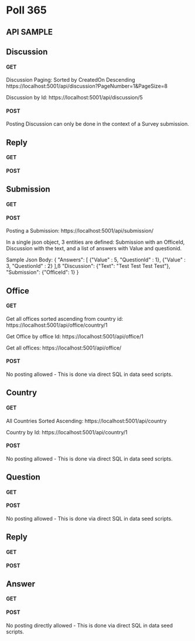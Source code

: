 # Poll 365

## API SAMPLE

## Discussion

#### GET

Discussion Paging: Sorted by CreatedOn Descending
https://localhost:5001/api/discussion?PageNumber=1&PageSize=8

Discussion by Id:
https://localhost:5001/api/discussion/5

#### POST

Posting Discussion can only be done in the context of a Survey submission.

## Reply

#### GET

#### POST

## Submission

#### GET

#### POST

Posting a Submission:
https://localhost:5001/api/submission/

In a single json object, 3 entities are defined: Submission with an OfficeId, Discussion with the text, and a list of answers with Value and questionid.

Sample Json Body:
{
	"Answers": [ {"Value" : 5, "QuestionId" : 1},
		{"Value" : 3, "QuestionId" : 2}
		],ß
	"Discussion": {"Text": "Test Test Test Test"},
	"Submission": {"OfficeId": 1}
}


## Office

#### GET

Get all offices sorted ascending from country id:
https://localhost:5001/api/office/country/1

Get Office by office Id:
https://localhost:5001/api/office/1

Get all offices:
https://localhost:5001/api/office/


#### POST

No posting allowed - This is done via direct SQL in data seed scripts.

## Country

#### GET

All Countries Sorted Ascending:
https://localhost:5001/api/country

Country by Id:
https://localhost:5001/api/country/1

#### POST

No posting allowed - This is done via direct SQL in data seed scripts.

## Question

#### GET

#### POST

No posting allowed - This is done via direct SQL in data seed scripts.

## Reply

#### GET

#### POST

## Answer

#### GET

#### POST

No posting directly allowed - This is done via direct SQL in data seed scripts.


